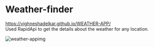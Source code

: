 # Weather-finder
https://vighneshadelkar.github.io/WEATHER-APP/
<br>
Used RapidApi to get the details about the weather for any location.
<br>


![weather-appimg](https://user-images.githubusercontent.com/74565079/207065811-8e4af609-d557-4517-ab0c-6904535f1d6d.jpg)
